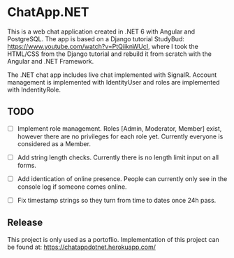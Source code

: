 # ChatApp.NET
This is a web chat application created in .NET 6 with Angular and PostgreSQL. The app is based on a Django tutorial StudyBud:
https://www.youtube.com/watch?v=PtQiiknWUcI, where I took the HTML/CSS from the Django tutorial and rebuild it from scratch with the Angular and .NET Framework. 


The .NET chat app includes live chat implemented with SignalR.
Account management is implemented with IdentityUser and roles are implemented with IndentityRole.

## TODO
- [ ] Implement role management. Roles [Admin, Moderator, Member] exist, however there are no privileges for each role yet. Currently everyone is considered as a Member.
- [ ] Add string length checks. Currently there is no length limit input on all forms.
- [ ] Add identication of online presence. People can currently only see in the console log if someone comes online.
- [ ] Fix timestamp strings so they turn from time to dates once 24h pass.


## Release
This project is only used as a portoflio.
Implementation of this project can be found at: 
https://chatappdotnet.herokuapp.com/
